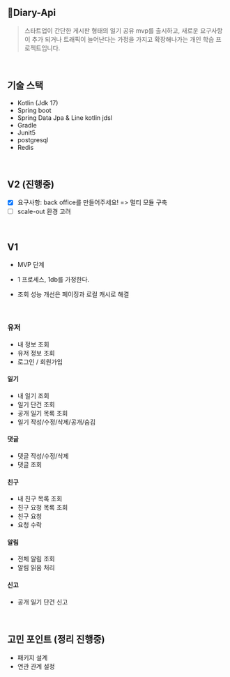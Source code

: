 ## Diary-Api 
> 스타트업이 간단한 게시판 형태의 일기 공유 mvp를 출시하고, 새로운 요구사항이 추가 되거나 트래픽이 늘어난다는 가정을 가지고 확장해나가는 개인 학습 프로젝트입니다.
<br>

## 기술 스택

- Kotlin (Jdk 17)
- Spring boot
- Spring Data Jpa & Line kotlin jdsl
- Gradle
- Junit5
- postgresql
- Redis   

<br>

## V2 (진행중)

- [x] 요구사항: back office를 만들어주세요! => 멀티 모듈 구축
- [ ] scale-out 환경 고려

<br>

## V1
- MVP 단계
- 1 프로세스, 1db를 가정한다.
- 조회 성능 개선은 페이징과 로컬 캐시로 해결

  <br>

### 유저
- 내 정보 조회
- 유저 정보 조회 
- 로그인 / 회원가입
#### 일기
- 내 일기 조회
- 일기 단건 조회
- 공개 일기 목록 조회
- 일기 작성/수정/삭제/공개/숨김
#### 댓글
- 댓글 작성/수정/삭제
- 댓글 조회
#### 친구
- 내 친구 목록 조회
- 친구 요청 목록 조회
- 친구 요청
- 요청 수락
#### 알림
- 전체 알림 조회
- 알림 읽음 처리
#### 신고
- 공개 일기 단건 신고

   
<br>

## 고민 포인트 (정리 진행중)

- 패키지 설계
- 연관 관계 설정
<br>

<!--
> @SpringbootTest가 아닌, 슬라이스 테스트(단위 테스트)를 처음 접해보면서 고민했던 내용들입니다. 

- [스프링 시큐리티 테스트](https://jjay2222.tistory.com/104) 
- [외부 API 테스트 방법](https://jjay2222.tistory.com/110)
- [QueryDSL 태스트 방법](https://jjay2222.tistory.com/112)
-->
    

<!--
### TO-DO 1차 개발 (DONE)
> 06~07월 개발 내용이며 나열한 것으로 대부분 순서대로 진행하였습니다.  
- [x] 도메인 모델 설계

- [x] Spring rest docs 의존성 추가

- [x] 로그인 (0605-06)
    - [x] Google : Oauth2 -> jwt -> jwt 기준 권한 관리
    - [x] Jwt Converter , Bearer Intercepter 구현
        - [x] Github, Google 공통 분모를 통해서 (id + organization) 을 통한 토큰 생성
        - [x] id + organization 을 통한 jwt 토큰 분해를 통한 Intercepter, MethodArgumentResolver 구현
    - [x] 유저 권한 부여 
        - [x] 관리자 : 전체 사이트에 대한 통계 정보를 확인할 수 있다. (관리자용 MethodArgumentResolver를 두면 될꺼같음.)
        - [x] 유저 : 대부분의 기능을 이용할 수 있음.
        - [x] 손님 : 가입 승인이 되기전의 사용자
        
- [x] LoginMember (토큰으로 로그인 한 사용자)
    - [x] read, update
    - [x] read, update 테스트 추가
    - [x] 권한 -> AllowRole 사용
    
- [x] 상품 (0607-0608)   
    - [x] 멀티 이미지 업로드
    - [x] 상품 crud
    - [x] 페이징
    
- [x] 댓글(0609-0610)
    - [x] 댓글 crud (PostId, Member를 기준으로)
    - [x] 사용자 Id를 기반으로 한 댓글 조회 기능
    - [x] Post 상세화면에서, 관련 댓글 함께 보여주기

- [x] 좋아요(0611-0613)
    - [x] 좋아요 crud (PostId, MemberId를 기준으로)
    - [x] 사용자 Id를 기반으로 좋아요 조회
    - [x] 인기 게시물 출력하기
   
- [x] 패키지 구조 변경

- [ ] 테스트 추가
    - [ ] Acceptance Tests
    - [ ] Layer & Domain Tests 
    - [x] S3 없이, 임의로 데이터 삽입 후 테스트
    - [x] S3 연동이후 임의로 추가한 데이터 변경
    - [ ] 테스트 코드 리팩토링

- [x] 검색 및 정렬
    - 정렬
        - [x] 카테고리를 기준으로 조회할 수 있다. -> category 
        - [x] 인기 상품을 조회할 수 있다. -> like
        - [x] 최근 작성일을 기준으로 조회할 수 있다. -> post 
        - [x] 특정 카테고리 및 최저 가격을 기준으로 조회할 수 있다. -> category & post 
 
    - 검색
        - [x] 글 제목의 키워드를 기준으로 검색할 수 있다.
        - [x] 작성자의 닉네임을 기준으로 검색할 수 있다.
         

- [ ] 관리자
    - [ ] 통계성 데이터 화면
    - [ ] 권한 관리(Guest, User, Admin)
    -->

